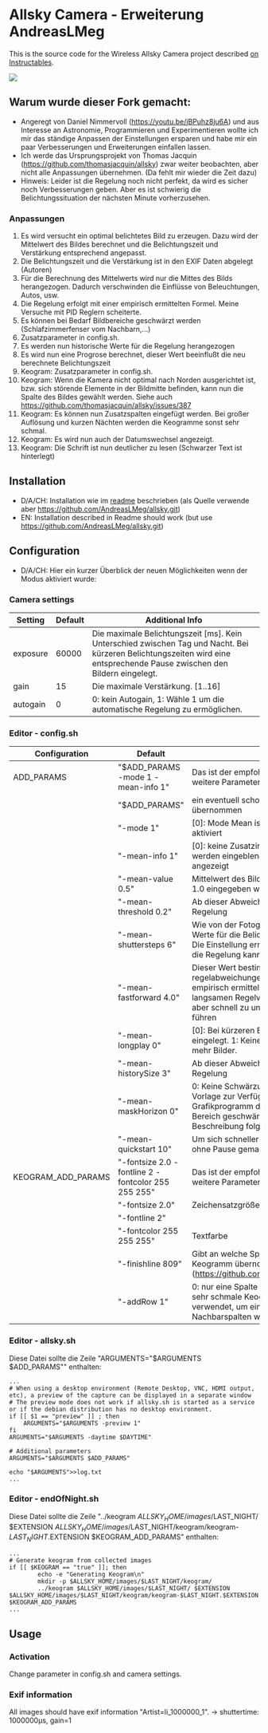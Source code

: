 # Allsky Camera - Erweiterung AndreasLMeg



This is the source code for the Wireless Allsky Camera project described [on Instructables](http://www.instructables.com/id/Wireless-All-Sky-Camera/).


![](http://www.thomasjacquin.com/allsky-portal/screenshots/camera-header-photo.jpg)

## Warum wurde dieser Fork gemacht:

* Angeregt von Daniel Nimmervoll (https://youtu.be/jBPuhz8ju6A) und aus Interesse an Astronomie, Programmieren und Experimentieren wollte ich mir das ständige Anpassen der Einstellungen ersparen und habe mir ein paar Verbesserungen und Erweiterungen einfallen lassen.
* Ich werde das Ursprungsprojekt von Thomas Jacquin (https://github.com/thomasjacquin/allsky) zwar weiter beobachten, aber nicht alle Anpassungen übernehmen. (Da fehlt mir wieder die Zeit dazu)
* Hinweis: Leider ist die Regelung noch nicht perfekt, da wird es sicher noch Verbesserungen geben. Aber es ist schwierig die Belichtungssituation der nächsten Minute vorherzusehen.

### Anpassungen
1. Es wird versucht ein optimal belichtetes Bild zu erzeugen. Dazu wird der Mittelwert des Bildes berechnet und die Belichtungszeit und Verstärkung entsprechend angepasst.
2. Die Belichtungszeit und die Verstärkung ist in den EXIF Daten abgelegt (Autoren)
3. Für die Berechnung des Mittelwerts wird nur die Mittes des Bilds herangezogen. Dadurch verschwinden die Einflüsse von Beleuchtungen, Autos, usw.
4. Die Regelung erfolgt mit einer empirisch ermittelten Formel. Meine Versuche mit PID Reglern scheiterte.
5. Es können bei Bedarf Bildbereiche geschwärzt werden (Schlafzimmerfenser vom Nachbarn,...)
6. Zusatzparameter in config.sh.
7. Es werden nun historische Werte für die Regelung herangezogen 
8. Es wird nun eine Progrose berechnet, dieser Wert beeinflußt die neu berechnete Belichtungszeit
9. Keogram: Zusatzparameter in config.sh.
10. Keogram: Wenn die Kamera nicht optimal nach Norden ausgerichtet ist, bzw. sich störende Elemente in der Bildmitte befinden, kann nun die Spalte des Bildes gewählt werden. Siehe auch https://github.com/thomasjacquin/allsky/issues/387
11. Keogram: Es können nun Zusatzspalten eingefügt werden. Bei großer Auflösung und kurzen Nächten werden die Keogramme sonst sehr schmal.
12. Keogram: Es wird nun auch der Datumswechsel angezeigt.
13. Keogram: Die Schrift ist nun deutlicher zu lesen (Schwarzer Text ist hinterlegt)
 

## Installation

* D/A/CH: Installation wie im [readme](https://github.com/AndreasLMeg/allsky/blob/master/README.md) beschrieben (als Quelle verwende aber https://github.com/AndreasLMeg/allsky.git) 
* EN: Installation described in Readme should work (but use https://github.com/AndreasLMeg/allsky.git)

## Configuration

* D/A/CH:
Hier ein kurzer Überblick der neuen Möglichkeiten wenn der Modus aktiviert wurde:
### Camera settings
| Setting     | Default     | Additional Info |
| ----------- | ----------- | ----------------|
| exposure | 60000 | Die maximale Belichtungszeit [ms]. Kein Unterschied zwischen Tag und Nacht. Bei kürzeren Belichtungszeiten wird eine entsprechende Pause zwischen den Bildern eingelegt. |
| gain | 15 | Die maximale Verstärkung. [1..16]|
| autogain | 0 | 0: kein Autogain, 1: Wähle 1 um die automatische Regelung zu ermöglichen.|

### Editor - config.sh

| Configuration     | Default     | Additional Info |
| ----------- | ----------- | ----------------|
| ADD_PARAMS  | "$ADD_PARAMS -mode 1 -mean-info 1" | Das ist der empfohlene Wert, es können aber auch weitere Parameter angegeben werden                |
|             | "$ADD_PARAMS" | ein eventuell schon vorher definierter Parameter wird übernommen
|             | "-mode 1" | [0]: Mode Mean ist deaktiviert, 1: Mode Mean ist aktiviert
|             | "-mean-info 1" | [0]: keine Zusatzinfos, 1: Werte für shutter und gain werden eingeblendet, 2: weitere Infos werden angezeigt 
|             | "-mean-value 0.5" | Mittelwert des Bildes, es können werte von 0.0 bis 1.0 eingegeben werden
|             | "-mean-threshold 0.2" | Ab dieser Abweichung vom Mittelwert startet die Regelung
|             | "-mean-shuttersteps 6" | Wie von der Fotografie bekannt gibt es bestimmte Werte für die Belichtungszeit (0.5s, 1s, 2s, 4s, 8s,...) Die Einstellung ermöglicht auch Zwischenwerte, d.h. die Regelung kann präzisier erfolgen.
|             | "-mean-fastforward 4.0" | Dieser Wert bestimmt wie stark auf regelabweichungen reagiert wird. (4.0 wurde empirisch ermittelt) Kleinere Werte führen zu einem langsamen Regelverhalten, größere Werte können aber schnell zu unerwünschten Schwingungen führen
|             | "-mean-longplay 0" | [0]: Bei kürzeren Belichtungszeiten wird eine Pause eingelegt. 1: Keine Pause, daher in der Dämmerung mehr Bilder.
|             | "-mean-historySize 3" | Ab dieser Abweichung vom Mittelwert startet die Regelung
|             | "-mean-maskHorizon 0" | 0: Keine Schwärzung 1: Es wird ein Bild (Maske) als Vorlage zur Verfügung gestellt. Mit einem Grafikprogramm deiner Wahl können unerwünschte Bereich geschwärzt werden. Eine genauere Beschreibung folgt...
|             | "-mean-quickstart 10" | Um sich schneller Einzuregeln, werden 10 Bilder ohne Pause gemacht.
| KEOGRAM_ADD_PARAMS  | "-fontsize 2.0 -fontline 2 -fontcolor 255 255 255" | Das ist der empfohlene Wert, es können aber auch weitere Parameter angegeben werden                |
|             | "-fontsize 2.0" | Zeichensatzgröße
|             | "-fontline 2" | 
|             | "-fontcolor 255 255 255" | Textfarbe
|             | "-finishline 809" | Gibt an welche Spalte des Ursprungsbilds ins Keogramm übernommen wird (https://github.com/thomasjacquin/allsky/issues/387)
|             | "-addRow 1" | 0: nur eine Spalte pro Bild - das ergibt aber meist sehr schmale Keogramme 1: Spalte wird mehrfach verwendet, um ein breiteres Bild zu erhalten. 2: Die Nachbarspalten werden verwendet. 

### Editor - allsky.sh
Diese Datei sollte die Zeile "ARGUMENTS="$ARGUMENTS $ADD_PARAMS"" enthalten:

```shell
...
# When using a desktop environment (Remote Desktop, VNC, HDMI output, etc), a preview of the capture can be displayed in a separate window
# The preview mode does not work if allsky.sh is started as a service or if the debian distribution has no desktop environment.
if [[ $1 == "preview" ]] ; then
	ARGUMENTS="$ARGUMENTS -preview 1"
fi
ARGUMENTS="$ARGUMENTS -daytime $DAYTIME"

# Additional parameters
ARGUMENTS="$ARGUMENTS $ADD_PARAMS"

echo "$ARGUMENTS">>log.txt
...
```

### Editor - endOfNight.sh
Diese Datei sollte die Zeile "../keogram $ALLSKY_HOME/images/$LAST_NIGHT/ $EXTENSION $ALLSKY_HOME/images/$LAST_NIGHT/keogram/keogram-$LAST_NIGHT.$EXTENSION $KEOGRAM_ADD_PARAMS" enthalten:

```shell
...
# Generate keogram from collected images
if [[ $KEOGRAM == "true" ]]; then
        echo -e "Generating Keogram\n"
        mkdir -p $ALLSKY_HOME/images/$LAST_NIGHT/keogram/
        ../keogram $ALLSKY_HOME/images/$LAST_NIGHT/ $EXTENSION $ALLSKY_HOME/images/$LAST_NIGHT/keogram/keogram-$LAST_NIGHT.$EXTENSION $KEOGRAM_ADD_PARAMS
...
```


## Usage

### Activation

Change parameter in config.sh and camera settings.


### Exif information

All images should have exif information "Artist=li_1000000_1".  -> shuttertime: 1000000µs, gain=1  

